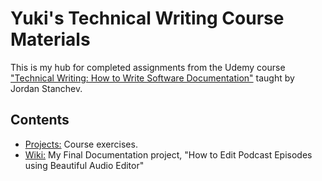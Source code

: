 # Yuki's Technical Writing Course Materials
This is my hub for completed assignments from the Udemy course <a href="https://www.udemy.com/course/start-your-career-as-user-assistance-developer/">"Technical Writing: How to Write Software Documentation"</a> taught by Jordan Stanchev.

## Contents
* <a href=https://github.com/snowshinobi/Udemy_TecWrit_2020/projects/3>Projects:</a> Course exercises.
* <a href=https://github.com/snowshinobi/Udemy_TecWrit_2020/wiki>Wiki:</a> My Final Documentation project, "How to Edit Podcast Episodes using Beautiful Audio Editor"

